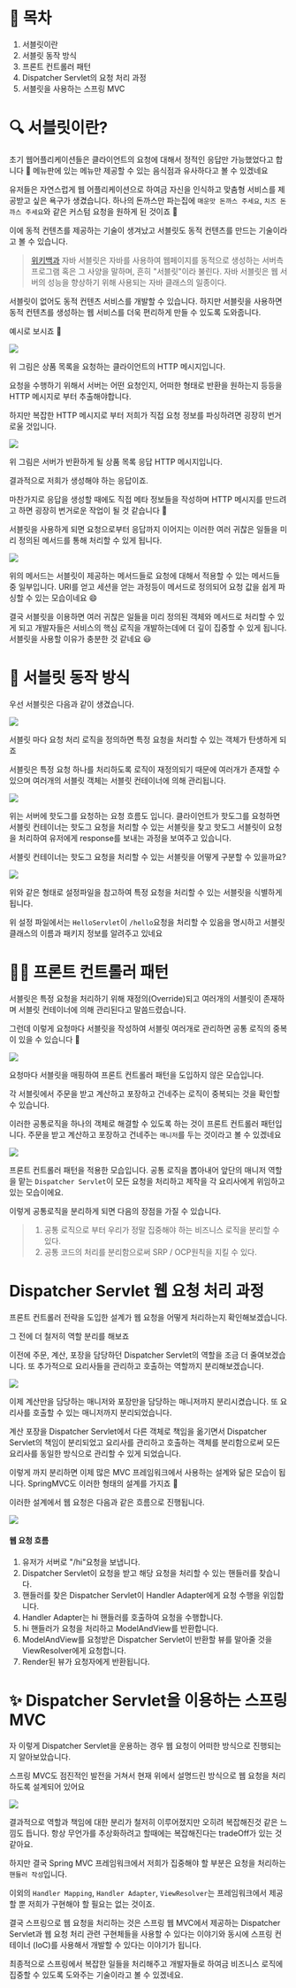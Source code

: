 
# 📂 목차
>
1. 서블릿이란
2. 서블릿 동작 방식
3. 프론트 컨트롤러 패턴
4. Dispatcher Servlet의 요청 처리 과정
5. 서블릿을 사용하는 스프링 MVC

# 🔍 서블릿이란?

초기 웹어플리케이션들은 클라이언트의 요청에 대해서 정적인 응답만 가능했었다고 합니다 🤔
메뉴판에 있는 메뉴만 제공할 수 있는 음식점과 유사하다고 볼 수 있겠네요 

유저들은 자연스럽게 웹 어플리케이션으로 하여금 자신을 인식하고 맞춤형 서비스를 제공받고 싶은 욕구가 생겼습니다.
하나의 돈까스만 파는집에 ```매운맛 돈까스 주세요```, ```치즈 돈까스 주세요```와 같은 커스텀 요청을 원하게 된 것이죠 🙂

이에 동적 컨텐츠를 제공하는 기술이 생겨났고 서블릿도 동적 컨텐츠를 만드는 기술이라고 볼 수 있습니다.

> [위키백과](https://ko.wikipedia.org/wiki/%EC%9E%90%EB%B0%94_%EC%84%9C%EB%B8%94%EB%A6%BF)
> 자바 서블릿은 자바를 사용하여 웹페이지를 동적으로 생성하는 서버측 프로그램 혹은 그 사양을 말하며, 흔히 "서블릿"이라 불린다. 자바 서블릿은 웹 서버의 성능을 향상하기 위해 사용되는 자바 클래스의 일종이다.


서블릿이 없어도 동적 컨텐츠 서비스를 개발할 수 있습니다. 하지만 서블릿을 사용하면 동적 컨텐츠를 생성하는 웹 서비스를 더욱 편리하게 만들 수 있도록 도와줍니다. 

예시로 보시죠 🤗

![](https://velog.velcdn.com/images/libienz/post/f3a9697c-7131-4c16-b9e8-9bab82b9ea80/image.png)

위 그림은 상품 목록을 요청하는 클라이언트의 HTTP 메시지입니다.   

요청을 수행하기 위해서 서버는 어떤 요청인지, 어떠한 형태로 반환을 원하는지 등등을 HTTP 메시지로 부터 추출해야합니다.

하지만 복잡한 HTTP 메시지로 부터 저희가 직접 요청 정보를 파싱하려면 굉장히 번거로울 것입니다.


![](https://velog.velcdn.com/images/libienz/post/7e08e412-35c3-4af0-bbbb-e2d1aaa0f196/image.png)


위 그림은 서버가 반환하게 될 상품 목록 응답 HTTP 메시지입니다.

결과적으로 저희가 생성해야 하는 응답이죠.

마찬가지로 응답을 생성할 때에도 직접 메타 정보들을 작성하며 HTTP 메시지를 만드려고 하면 굉장히 번거로운 작업이 될 것 같습니다 🧐

서블릿을 사용하게 되면 요청으로부터 응답까지 이어지는 이러한 여러 귀찮은 일들을 미리 정의된 메서드를 통해 처리할 수 있게 됩니다.


![](https://velog.velcdn.com/images/libienz/post/6ed32ca3-83d7-4d28-9e69-b9e8c81f2f9b/image.png)



위의 메서드는 서블릿이 제공하는 메서드들로 요청에 대해서 적용할 수 있는 메서드들 중 일부입니다. URI를 얻고 세션을 얻는 과정등이 메서드로 정의되어 요청 값을 쉽게 파싱할 수 있는 모습이네요 😄


결국 서블릿을 이용하면 여러 귀찮은 일들을 미리 정의된 객체와 메서드로 처리할 수 있게 되고 개발자들은 서비스의 핵심 로직을 개발하는데에 더 깊이 집중할 수 있게 됩니다. 서블릿을 사용할 이유가 충분한 것 같네요 😃

# 📢 서블릿 동작 방식

우선 서블릿은 다음과 같이 생겼습니다. 


![](https://velog.velcdn.com/images/libienz/post/fa05c307-8274-415f-8b49-0c9e5094085c/image.png)



서블릿 마다 요청 처리 로직을 정의하면 특정 요청을 처리할 수 있는 객체가 탄생하게 되죠

서블릿은 특정 요청 하나를 처리하도록 로직이 재정의되기 때문에 여러개가 존재할 수 있으며 여러개의 서블릿 객체는 서블릿 컨테이너에 의해 관리됩니다.


![](https://velog.velcdn.com/images/libienz/post/6621c23b-e846-4e5c-a888-25f26fc7bf21/image.png)


위는 서버에 핫도그를 요청하는 요청 흐름도 입니다. 클라이언트가 핫도그를 요청하면 서블릿 컨테이너는 핫도그 요청을 처리할 수 있는 서블릿을 찾고 핫도그 서블릿이 요청을 처리하여 유저에게 response를 보내는 과정을 보여주고 있습니다.

서블릿 컨테이너는 핫도그 요청을 처리할 수 있는 서블릿을 어떻게 구분할 수 있을까요?


![](https://velog.velcdn.com/images/libienz/post/0198fa61-0469-4cf1-bbd2-3c48af61f864/image.png)



위와 같은 형태로 설정파일을 참고하여 특정 요청을 처리할 수 있는 서블릿을 식별하게 됩니다.

위 설정 파일에서는 ```HelloServlet```이 ```/hello```요청을 처리할 수 있음을 명시하고 서블릿 클래스의 이름과 패키지 정보를 알려주고 있네요

# 👨‍🔧 프론트 컨트롤러 패턴 

서블릿은 특정 요청을 처리하기 위해 재정의(Override)되고 여러개의 서블릿이 존재하며 서블릿 컨테이너에 의해 관리된다고 말씀드렸습니다.

그런데 이렇게 요청마다 서블릿을 작성하여 서블릿 여러개로 관리하면 공통 로직의 중복이 있을 수 있습니다 🧐



![](https://velog.velcdn.com/images/libienz/post/23aa5bf6-efb8-4330-b4a7-34245d09826b/image.png)


요청마다 서블릿을 매핑하여 프론트 컨트롤러 패턴을 도입하지 않은 모습입니다.

각 서블릿에서 주문을 받고 계산하고 포장하고 건네주는 로직이 중복되는 것을 확인할 수 있습니다.

이러한 공통로직을 하나의 객체로 해결할 수 있도록 하는 것이 프론트 컨트롤러 패턴입니다. 주문을 받고 계산하고 포장하고 건네주는 ```매니저```를 두는 것이라고 볼 수 있겠네요



![](https://velog.velcdn.com/images/libienz/post/e3f8e822-eeff-41ab-b235-672b700244fc/image.png)



프론트 컨트롤러 패턴을 적용한 모습입니다. 
공통 로직을 뽑아내어 앞단의 매니저 역할을 맡는 ```Dispatcher Servlet```이 모든 요청을 처리하고 제작을 각 요리사에게 위임하고 있는 모습이에요.

이렇게 공통로직을 분리하게 되면 다음의 장점을 가질 수 있습니다.

> 1. 공통 로직으로 부터 우리가 정말 집중해야 하는 비즈니스 로직을 분리할 수 있다.
> 2. 공통 코드의 처리를 분리함으로써 SRP / OCP원칙을 지킬 수 있다.

# Dispatcher Servlet 웹 요청 처리 과정

프론트 컨트롤러 전략을 도입한 설계가 웹 요청을 어떻게 처리하는지 확인해보겠습니다.

그 전에 더 철저히 역할 분리를 해보죠

이전에 주문, 계산, 포장을 담당하던 Dispatcher Servlet의 역할을 조금 더 줄여보겠습니다.
또 추가적으로 요리사들을 관리하고 호출하는 역할까지 분리해보겠습니다. 


![](https://velog.velcdn.com/images/libienz/post/e2957cbe-3eea-402b-8359-f4de11c7e5e3/image.png)


이제 계산만을 담당하는 매니저와 포장만을 담당하는 매니저까지 분리시켰습니다. 
또 요리사를 호출할 수 있는 매니저까지 분리되었습니다.

계산 포장을 Dispatcher Servlet에서 다른 객체로 책임을 옮기면서 Dispatcher Servlet의 책임이 분리되었고 요리사를 관리하고 호출하는 객체를 분리함으로써 모든 요리사를 동일한 방식으로 관리할 수 있게 되었습니다.

이렇게 까지 분리하면 이제 많은 MVC 프레임워크에서 사용하는 설계와 닮은 모습이 됩니다. SpringMVC도 이러한 형태의 설계를 가지죠 🤗

이러한 설계에서 웹 요청은 다음과 같은 흐름으로 진행됩니다.


![](https://velog.velcdn.com/images/libienz/post/23ea05b9-29cb-4393-8315-9d2f8d7c902d/image.png)


 #### 웹 요청 흐름
1. 유저가 서버로 "/hi"요청을 보냅니다.
2. Dispatcher Servlet이 요청을 받고 해당 요청을 처리할 수 있는 핸들러를 찾습니다.
3. 핸들러를 찾은 Dispatcher Servlet이 Handler Adapter에게 요청 수행을 위임합니다.
4. Handler Adapter는 hi 핸들러를 호출하여 요청을 수행합니다.
5. hi 핸들러가 요청을 처리하고 ModelAndView를 반환합니다.
6. ModelAndView를 요청받은 Dispatcher Servlet이 반환할 뷰를 말아줄 것을 ViewResolver에게 요청합니다.
7. Render된 뷰가 요청자에게 반환됩니다.


# ✨ Dispatcher Servlet을 이용하는 스프링 MVC

자 이렇게 Dispatcher Servlet을 운용하는 경우 웹 요청이 어떠한 방식으로 진행되는지 알아보았습니다.

스프링 MVC도 점진적인 발전을 거쳐서 현재 위에서 설명드린 방식으로 웹 요청을 처리하도록 설계되어 있어요 


![](https://velog.velcdn.com/images/libienz/post/e4964d41-36ce-4fcb-84af-bc5bbd47a51f/image.png)


결과적으로 역할과 책임에 대한 분리가 철저히 이루어졌지만 오히려 복잡해진것 같은 느낌도 듭니다.
항상 무언가를 추상화하려고 할때에는 복잡해진다는 tradeOff가 있는 것 같아요.

하지만 결국 Spring MVC 프레임워크에서 저희가 집중해야 할 부분은 요청을 처리하는 ```핸들러 작성```입니다.

이외의 ```Handler Mapping```, ```Handler Adapter```, ```ViewResolver```는 프레임워크에서 제공할 뿐 저희가 구현해야 할 필요는 없는 것이죠.


결국 스프링으로 웹 요청을 처리하는 것은 스프링 웹 MVC에서 제공하는 Dispatcher Servlet과 웹 요청 처리 관련 구현체들을 사용할 수 있다는 이야기와 동시에 스프링 컨테이너 (IoC)를 사용해서 개발할 수 있다는 이야기가 됩니다.

최종적으로 스프링에서 복잡한 일들을 처리해주고 개발자들로 하여금 비즈니스 로직에 집중할 수 있도록 도와주는 기술이라고 볼 수 있겠네요.





